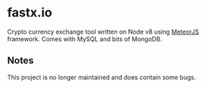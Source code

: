 # fastx.io

Crypto currency exchange tool written on Node v8 using [MeteorJS](https://www.meteor.com/install) framework. Comes with MySQL and bits of MongoDB.


## Notes

This project is no longer maintained and does contain some bugs.
